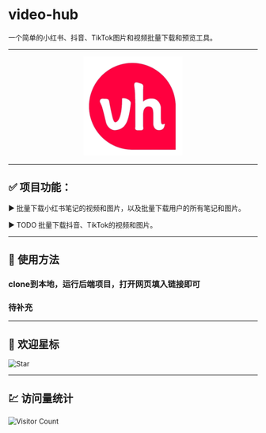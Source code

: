 # video-hub
一个简单的小红书、抖音、TikTok图片和视频批量下载和预览工具。

---
<p align="center">
  <a href="https://github.com/Video-Hub-Org/video-hub">
    <img src="video-hub-front/src/logo.svg" alt="Logo" width="200" height="200">
  </a>
</p>

---

## ✅ 项目功能：

▶️ 批量下载小红书笔记的视频和图片，以及批量下载用户的所有笔记和图片。

▶️ TODO 批量下载抖音、TikTok的视频和图片。

---

## 🍑 使用方法
### clone到本地，运行后端项目，打开网页填入链接即可
### 待补充

---
## 🌟 欢迎星标

![Star](https://api.star-history.com/svg?repos=Video-Hub-Org/video-hub&type=Date)

---
## 💹 访问量统计

![Visitor Count](https://profile-counter.glitch.me/Video-Hub-Org/count.svg)

